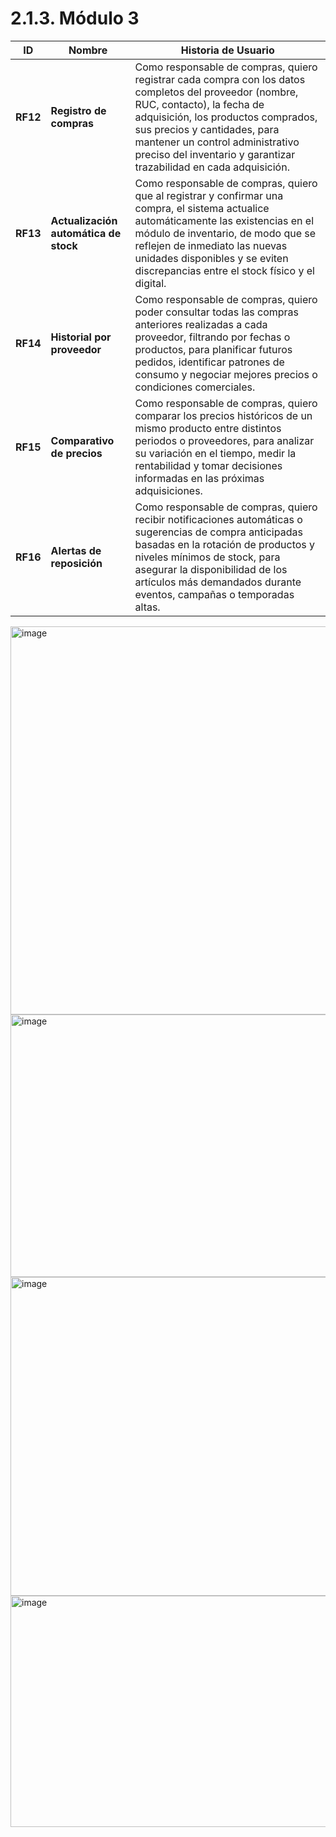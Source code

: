 # 2.1.3. Módulo 3

| **ID**   | **Nombre**                            | **Historia de Usuario**                                                                                                                                                                                                                                                                                            |
| -------- | ------------------------------------- | ------------------------------------------------------------------------------------------------------------------------------------------------------------------------------------------------------------------------------------------------------------------------------------------------------------------ |
| **RF12** | **Registro de compras**               | Como responsable de compras, quiero registrar cada compra con los datos completos del proveedor (nombre, RUC, contacto), la fecha de adquisición, los productos comprados, sus precios y cantidades, para mantener un control administrativo preciso del inventario y garantizar trazabilidad en cada adquisición. |
| **RF13** | **Actualización automática de stock** | Como responsable de compras, quiero que al registrar y confirmar una compra, el sistema actualice automáticamente las existencias en el módulo de inventario, de modo que se reflejen de inmediato las nuevas unidades disponibles y se eviten discrepancias entre el stock físico y el digital.                   |
| **RF14** | **Historial por proveedor**           | Como responsable de compras, quiero poder consultar todas las compras anteriores realizadas a cada proveedor, filtrando por fechas o productos, para planificar futuros pedidos, identificar patrones de consumo y negociar mejores precios o condiciones comerciales.                                             |
| **RF15** | **Comparativo de precios**            | Como responsable de compras, quiero comparar los precios históricos de un mismo producto entre distintos periodos o proveedores, para analizar su variación en el tiempo, medir la rentabilidad y tomar decisiones informadas en las próximas adquisiciones.                                                       |
| **RF16** | **Alertas de reposición**             | Como responsable de compras, quiero recibir notificaciones automáticas o sugerencias de compra anticipadas basadas en la rotación de productos y niveles mínimos de stock, para asegurar la disponibilidad de los artículos más demandados durante eventos, campañas o temporadas altas.                           |





<img width="1572" height="621" alt="image" src="https://github.com/user-attachments/assets/60723c82-357c-4942-9023-94c2a9554859" />


<img width="1598" height="420" alt="image" src="https://github.com/user-attachments/assets/56b672ee-1191-4aa4-8711-d8154b9a866d" />


<img width="1577" height="510" alt="image" src="https://github.com/user-attachments/assets/a4d8dfec-2515-4cb0-bdb6-f4bd7e27e844" />

<img width="1007" height="370" alt="image" src="https://github.com/user-attachments/assets/cb6571e0-102c-414f-9af9-95dfa54a9e51" />








